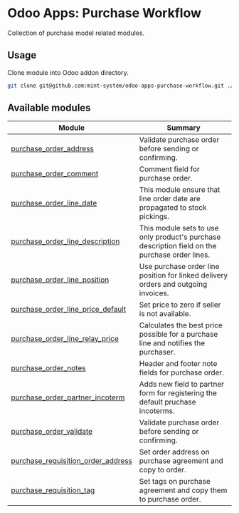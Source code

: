 # Odoo Apps: Purchase Workflow

Collection of purchase model related modules.

## Usage

Clone module into Odoo addon directory.

```bash
git clone git@github.com:mint-system/odoo-apps-purchase-workflow.git ./addons/purchase_workflow
```

## Available modules

| Module | Summary |
| --- | --- |
| [purchase_order_address](purchase_order_address) |         Validate purchase order before sending or confirming. |
| [purchase_order_comment](purchase_order_comment) |         Comment field for purchase order. |
| [purchase_order_line_date](purchase_order_line_date) |         This module ensure that line order date are propagated to stock pickings. |
| [purchase_order_line_description](purchase_order_line_description) |         This module sets to use only product's purchase description field on the purchase order lines. |
| [purchase_order_line_position](purchase_order_line_position) |         Use purchase order line position for linked delivery orders and outgoing invoices. |
| [purchase_order_line_price_default](purchase_order_line_price_default) |         Set price to zero if seller is not available. |
| [purchase_order_line_relay_price](purchase_order_line_relay_price) |         Calculates the best price possible for a purchase line and notifies the purchaser. |
| [purchase_order_notes](purchase_order_notes) |         Header and footer note fields for purchase order. |
| [purchase_order_partner_incoterm](purchase_order_partner_incoterm) |         Adds new field to partner form for registering the default pruchase incoterms. |
| [purchase_order_validate](purchase_order_validate) |         Validate purchase order before sending or confirming. |
| [purchase_requisition_order_address](purchase_requisition_order_address) |         Set order address on purchase agreement and copy to order. |
| [purchase_requisition_tag](purchase_requisition_tag) |         Set tags on purchase agreement and copy them to purchase order. |
